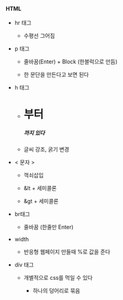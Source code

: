 #### HTML

- hr 태그
  
  - 수평선 그어짐

- p 태그
  
  - 줄바꿈(Enter) + Block (한블럭으로 만듬)
  
  - 한 문단을 만든다고 보면 된다

- h 태그
  
  -  <h1>  부터 <h5>까지 있다
  
  - 글씨 강조, 굵기 변경

- &lt; 문자 &gt; 
  
  - 꺽쇠삽입
  
  - &lt + 세미콜론
  
  - &gt + 세미콜론

- br태그
  
  - 줄바꿈 (한줄만 Enter)

- width
  
  - 반응형 웹페이지 만들때 %로 값을 준다

- div 태그
  
  - 개별적으로 css를 먹일 수 있다
    
    - 하나의 덩어리로 묶음


